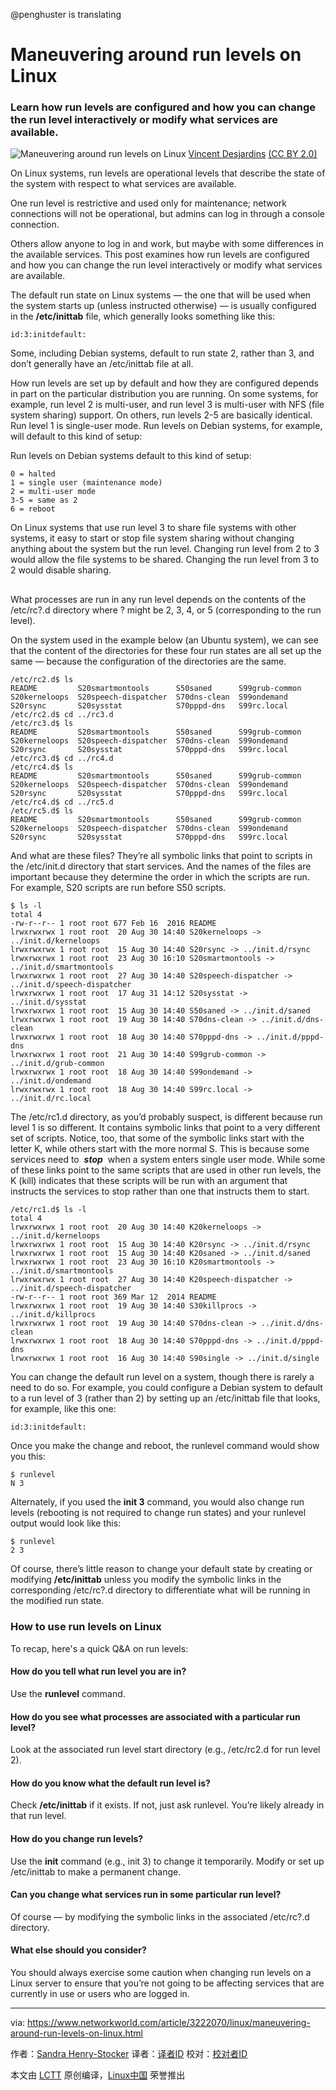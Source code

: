 @penghuster is translating

Maneuvering around run levels on Linux
============================================================

### Learn how run levels are configured and how you can change the run level interactively or modify what services are available.

![Maneuvering around run levels on Linux](https://images.idgesg.net/images/article/2017/09/run-levels-vincent_desjardins-100734685-large.jpg)
[Vincent Desjardins][15] [(CC BY 2.0)][16]


On Linux systems, run levels are operational levels that describe the state of the system with respect to what services are available.

One run level is restrictive and used only for maintenance; network connections will not be operational, but admins can log in through a console connection.

Others allow anyone to log in and work, but maybe with some differences in the available services. This post examines how run levels are configured and how you can change the run level interactively or modify what services are available.

The default run state on Linux systems — the one that will be used when the system starts up (unless instructed otherwise) — is usually configured in the **/etc/inittab** file, which generally looks something like this:

```
id:3:initdefault:
```

Some, including Debian systems, default to run state 2, rather than 3, and don’t generally have an /etc/inittab file at all.

How run levels are set up by default and how they are configured depends in part on the particular distribution you are running. On some systems, for example, run level 2 is multi-user, and run level 3 is multi-user with NFS (file system sharing) support. On others, run levels 2-5 are basically identical. Run level 1 is single-user mode. Run levels on Debian systems, for example, will default to this kind of setup:

Run levels on Debian systems default to this kind of setup:

```
0 = halted
1 = single user (maintenance mode)
2 = multi-user mode
3-5 = same as 2
6 = reboot
```

On Linux systems that use run level 3 to share file systems with other systems, it easy to start or stop file system sharing without changing anything about the system but the run level. Changing run level from 2 to 3 would allow the file systems to be shared. Changing the run level from 3 to 2 would disable sharing.

<aside class="nativo-promo tablet desktop" id="" style="overflow: hidden; margin-bottom: 16px; max-width: 620px;"></aside>

What processes are run in any run level depends on the contents of the /etc/rc?.d directory where ? might be 2, 3, 4, or 5 (corresponding to the run level).

On the system used in the example below (an Ubuntu system), we can see that the content of the directories for these four run states are all set up the same — because the configuration of the directories are the same.

```
/etc/rc2.d$ ls
README         S20smartmontools      S50saned      S99grub-common
S20kerneloops  S20speech-dispatcher  S70dns-clean  S99ondemand
S20rsync       S20sysstat            S70pppd-dns   S99rc.local
/etc/rc2.d$ cd ../rc3.d
/etc/rc3.d$ ls
README         S20smartmontools      S50saned      S99grub-common
S20kerneloops  S20speech-dispatcher  S70dns-clean  S99ondemand
S20rsync       S20sysstat            S70pppd-dns   S99rc.local
/etc/rc3.d$ cd ../rc4.d
/etc/rc4.d$ ls
README         S20smartmontools      S50saned      S99grub-common
S20kerneloops  S20speech-dispatcher  S70dns-clean  S99ondemand
S20rsync       S20sysstat            S70pppd-dns   S99rc.local
/etc/rc4.d$ cd ../rc5.d
/etc/rc5.d$ ls
README         S20smartmontools      S50saned      S99grub-common
S20kerneloops  S20speech-dispatcher  S70dns-clean  S99ondemand
S20rsync       S20sysstat            S70pppd-dns   S99rc.local
```

And what are these files? They’re all symbolic links that point to scripts in the /etc/init.d directory that start services. And the names of the files are important because they determine the order in which the scripts are run. For example, S20 scripts are run before S50 scripts.

```
$ ls -l
total 4
-rw-r--r-- 1 root root 677 Feb 16  2016 README
lrwxrwxrwx 1 root root  20 Aug 30 14:40 S20kerneloops -> ../init.d/kerneloops
lrwxrwxrwx 1 root root  15 Aug 30 14:40 S20rsync -> ../init.d/rsync
lrwxrwxrwx 1 root root  23 Aug 30 16:10 S20smartmontools -> ../init.d/smartmontools
lrwxrwxrwx 1 root root  27 Aug 30 14:40 S20speech-dispatcher -> ../init.d/speech-dispatcher
lrwxrwxrwx 1 root root  17 Aug 31 14:12 S20sysstat -> ../init.d/sysstat
lrwxrwxrwx 1 root root  15 Aug 30 14:40 S50saned -> ../init.d/saned
lrwxrwxrwx 1 root root  19 Aug 30 14:40 S70dns-clean -> ../init.d/dns-clean
lrwxrwxrwx 1 root root  18 Aug 30 14:40 S70pppd-dns -> ../init.d/pppd-dns
lrwxrwxrwx 1 root root  21 Aug 30 14:40 S99grub-common -> ../init.d/grub-common
lrwxrwxrwx 1 root root  18 Aug 30 14:40 S99ondemand -> ../init.d/ondemand
lrwxrwxrwx 1 root root  18 Aug 30 14:40 S99rc.local -> ../init.d/rc.local
```

The /etc/rc1.d directory, as you’d probably suspect, is different because run level 1 is so different. It contains symbolic links that point to a very different set of scripts. Notice, too, that some of the symbolic links start with the letter K, while others start with the more normal S. This is because some services need to  **_stop_**  when a system enters single user mode. While some of these links point to the same scripts that are used in other run levels, the K (kill) indicates that these scripts will be run with an argument that instructs the services to stop rather than one that instructs them to start.

```
/etc/rc1.d$ ls -l
total 4
lrwxrwxrwx 1 root root  20 Aug 30 14:40 K20kerneloops -> ../init.d/kerneloops
lrwxrwxrwx 1 root root  15 Aug 30 14:40 K20rsync -> ../init.d/rsync
lrwxrwxrwx 1 root root  15 Aug 30 14:40 K20saned -> ../init.d/saned
lrwxrwxrwx 1 root root  23 Aug 30 16:10 K20smartmontools -> ../init.d/smartmontools
lrwxrwxrwx 1 root root  27 Aug 30 14:40 K20speech-dispatcher -> ../init.d/speech-dispatcher
-rw-r--r-- 1 root root 369 Mar 12  2014 README
lrwxrwxrwx 1 root root  19 Aug 30 14:40 S30killprocs -> ../init.d/killprocs
lrwxrwxrwx 1 root root  19 Aug 30 14:40 S70dns-clean -> ../init.d/dns-clean
lrwxrwxrwx 1 root root  18 Aug 30 14:40 S70pppd-dns -> ../init.d/pppd-dns
lrwxrwxrwx 1 root root  16 Aug 30 14:40 S90single -> ../init.d/single
```

You can change the default run level on a system, though there is rarely a need to do so. For example, you could configure a Debian system to default to a run level of 3 (rather than 2) by setting up an /etc/inittab file that looks, for example, like this one:

```
id:3:initdefault:
```

Once you make the change and reboot, the runlevel command would show you this:

```
$ runlevel
N 3
```

Alternately, if you used the **init 3** command, you would also change run levels (rebooting is not required to change run states) and your runlevel output would look like this:

```
$ runlevel
2 3
```

Of course, there’s little reason to change your default state by creating or modifying **/etc/inittab** unless you modify the symbolic links in the corresponding /etc/rc?.d directory to differentiate what will be running in the modified run state.

### How to use run levels on Linux

To recap, here's a quick Q&A on run levels:

#### How do you tell what run level you are in?

Use the **runlevel** command.

#### How do you see what processes are associated with a particular run level?

Look at the associated run level start directory (e.g., /etc/rc2.d for run level 2).

#### How do you know what the default run level is?

Check **/etc/inittab** if it exists. If not, just ask runlevel. You’re likely already in that run level.

#### How do you change run levels?

Use the **init** command (e.g., init 3) to change it temporarily. Modify or set up /etc/inittab to make a permanent change.

#### Can you change what services run in some particular run level?

Of course — by modifying the symbolic links in the associated /etc/rc?.d directory.

#### What else should you consider?

You should always exercise some caution when changing run levels on a Linux server to ensure that you’re not going to be affecting services that are currently in use or users who are logged in.

--------------------------------------------------------------------------------

via: https://www.networkworld.com/article/3222070/linux/maneuvering-around-run-levels-on-linux.html

作者：[Sandra Henry-Stocker][a]
译者：[译者ID](https://github.com/译者ID)
校对：[校对者ID](https://github.com/校对者ID)

本文由 [LCTT](https://github.com/LCTT/TranslateProject) 原创编译，[Linux中国](https://linux.cn/) 荣誉推出

[a]:https://www.networkworld.com/author/Sandra-Henry_Stocker/
[1]:https://www.networkworld.com/article/3218728/linux/how-log-rotation-works-with-logrotate.html
[2]:https://www.networkworld.com/article/3219684/linux/half-a-dozen-clever-linux-command-line-tricks.html
[3]:https://www.networkworld.com/article/3219736/linux/how-to-use-the-motd-file-to-get-linux-users-to-pay-attention.html
[4]:https://www.networkworld.com/video/51206/solo-drone-has-linux-smarts-gopro-mount
[5]:https://www.networkworld.com/article/3222828/home-tech/52-off-299-piece-all-purpose-first-aid-kit-deal-alert.html
[6]:https://www.networkworld.com/article/3222847/mobile/save-a-whopping-100-on-amazon-echo-right-now-by-going-refurbished-deal-alert.html
[7]:https://www.networkworld.com/article/3221348/mobile/35-off-etekcity-smart-plug-2-pack-energy-monitoring-and-alexa-compatible-deal-alert.html
[8]:https://www.networkworld.com/article/3218728/linux/how-log-rotation-works-with-logrotate.html
[9]:https://www.networkworld.com/article/3219684/linux/half-a-dozen-clever-linux-command-line-tricks.html
[10]:https://www.networkworld.com/article/3219736/linux/how-to-use-the-motd-file-to-get-linux-users-to-pay-attention.html
[11]:https://www.networkworld.com/video/51206/solo-drone-has-linux-smarts-gopro-mount
[12]:https://www.networkworld.com/video/51206/solo-drone-has-linux-smarts-gopro-mount
[13]:https://www.networkworld.com/article/3222847/mobile/save-a-whopping-100-on-amazon-echo-right-now-by-going-refurbished-deal-alert.html
[14]:https://www.networkworld.com/article/3221348/mobile/35-off-etekcity-smart-plug-2-pack-energy-monitoring-and-alexa-compatible-deal-alert.html
[15]:https://www.flickr.com/photos/endymion120/4824696883/in/photolist-8mkQi2-8vtyRx-8vvYZS-i31xQj-4TXTS2-S7VRNC-azimYK-dW8cYu-Sb5b7S-S7VRES-fpSVvo-61Zpn8-WxFwGi-UKKq3x-q6NSnC-8vsBLr-S3CPxn-qJUrLr-nDnpNu-8d7a6Q-T7mGpN-RE26wj-SeEXRa-5mZ7LG-Vp7t83-fEG5HS-Vp7sU7-6JpNBi-RCuR8P-qLzCL5-6WsfZx-5nU1tF-6ieGFi-3P5xwh-8mnxpo-hBXwSj-i3iCur-9dmrST-6bXk8d-8vtDb4-i2KLwU-5jhfU6-8vwbrN-ShAtNm-XgzXmb-8rad18-VfXm4L-8tQTrh-Vp7tcb-UceVDB
[16]:https://creativecommons.org/licenses/by/2.0/legalcode
